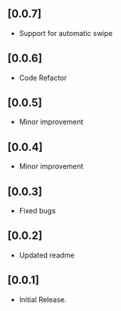 ## [0.0.7]

* Support for automatic swipe 

## [0.0.6]

* Code Refactor

## [0.0.5]

* Minor improvement

## [0.0.4]

* Minor improvement

## [0.0.3]

* Fixed bugs

## [0.0.2]

* Updated readme

## [0.0.1]

* Initial Release.

